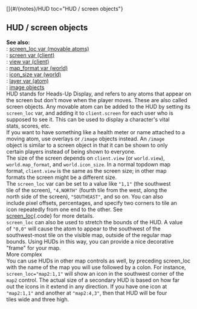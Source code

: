 []{#/{notes}/HUD toc="HUD / screen objects"}    
## HUD / screen objects    
**See also:**    
:   [screen_loc var (movable atoms)](/ref/atom/movable/var/screen_loc)    
:   [screen var (client)](/ref/client/var/screen)    
:   [view var (client)](/ref/client/var/view)    
:   [map_format var (world)](/ref/world/var/map_format)    
:   [icon_size var (world)](/ref/world/var/icon_size)    
:   [layer var (atom)](/ref/atom/var/layer)    
:   [image objects](/ref/image)    
HUD stands for Heads-Up Display, and refers to any atoms that appear on    
the screen but don\'t move when the player moves. These are also called    
screen objects. Any movable atom can be added to the HUD by setting its    
`screen_loc` var, and adding it to `client.screen` for each user who is    
supposed to see it. This can be used to display a character\'s vital    
stats, scores, etc.    
If you want to have something like a health meter or name attached to a    
moving atom, use overlays or `/image` objects instead. An `/image`    
object is similar to a screen object in that it can be shown to only    
certain players instead of being shown to everyone.    
The size of the screen depends on `client.view` (or `world.view`),    
`world.map_format`, and `world.icon_size`. In a normal topdown map    
format, `client.view` is the same as the screen size; in other map    
formats the screen might be a different size.    
The `screen_loc` var can be set to a value like `"1,1"` (the southwest    
tile of the screen), `"4,NORTH"` (fourth tile from the west, along the    
north side of the screen), `"SOUTHEAST"`, and so on. You can also    
include pixel offsets, percentages, and specify two corners to tile an    
icon repeatedly from one end to the other. See    
[screen_loc](/ref/atom/movable/var/screen_loc){.code} for more details.    
`screen_loc` can also be used to stretch the bounds of the HUD. A value    
of `"0,0"` will cause the atom to appear to the southwest of the    
southwest-most tile on the visible map, outside of the regular map    
bounds. Using HUDs in this way, you can provide a nice decorative    
\"frame\" for your map.    
More complex    
You can use HUDs in other map controls as well, by preceding screen_loc    
with the name of the map you will use followed by a colon. For instance,    
`screen_loc="map2:1,1"` will show an icon in the southwest corner of the    
`map2` control. The actual size of a secondary HUD is based on how far    
out the icons in it extend in any direction. If you have one icon at    
`"map2:1,1"` and another at `"map2:4,3"`, then that HUD will be four    
tiles wide and three high.  